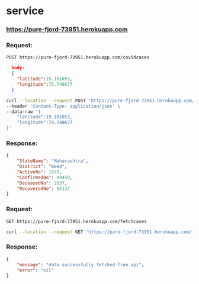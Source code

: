 # service

### https://pure-fjord-73951.herokuapp.com


### Request:
```
POST https://pure-fjord-73951.herokuapp.com/covidcases
```
```json
  body:
  {
    "latitude":19.101053,
    "longitude":75.740677
  }
```
```bash 
curl --location --request POST 'https://pure-fjord-73951.herokuapp.com/covidcases' \
--header 'Content-Type: application/json' \
--data-raw '{
    "latitude":19.101053,
    "longitude":74.740677
}'
```
### Response:
```json
{
    "StateName": "Maharashtra",
    "District": "Beed",
    "ActiveNo": 1678,
    "ConfirmedNo": 99459,
    "DeceasedNo": 2637,
    "RecoveredNo": 95137
}
```

### Request:
``` 
GET https://pure-fjord-73951.herokuapp.com/fetchcases
```
``` bash
curl --location --request GET 'https://pure-fjord-73951.herokuapp.com/fetchcases'
```
### Response:
```json
{
    "message": "data successfully fetched from api",
    "error": "nil"
}
```



